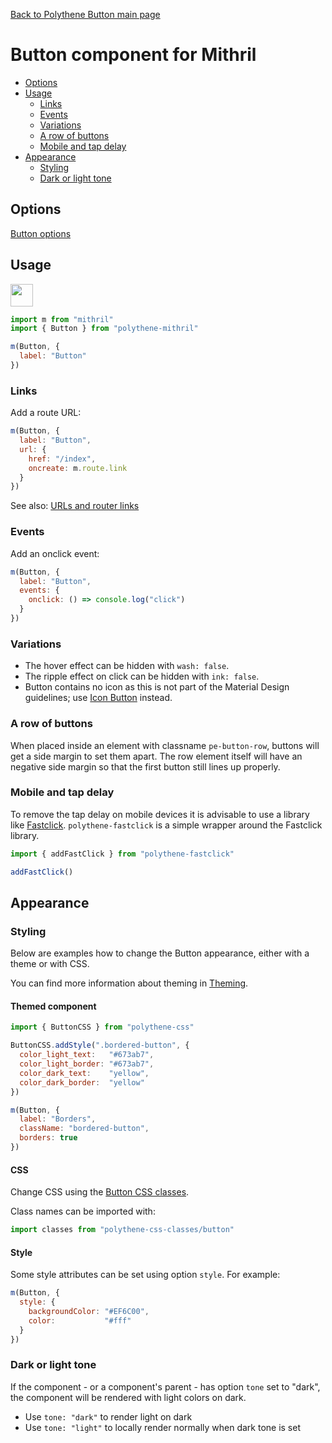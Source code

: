 [Back to Polythene Button main page](../button.md)

# Button component for Mithril

<!-- MarkdownTOC autolink="true" autoanchor="true" bracket="round" -->

- [Options](#options)
- [Usage](#usage)
  - [Links](#links)
  - [Events](#events)
  - [Variations](#variations)
  - [A row of buttons](#a-row-of-buttons)
  - [Mobile and tap delay](#mobile-and-tap-delay)
- [Appearance](#appearance)
  - [Styling](#styling)
  - [Dark or light tone](#dark-or-light-tone)

<!-- /MarkdownTOC -->

<a name="options"></a>
## Options

[Button options](../button.md)


<a name="usage"></a>
## Usage

<a href="https://jsfiddle.net/ArthurClemens/5d5xfoxs/" target="_blank"><img src="https://arthurclemens.github.io/assets/polythene/docs/try-out-green.gif" height="36" /></a>

~~~javascript
import m from "mithril"
import { Button } from "polythene-mithril"

m(Button, {
  label: "Button"
})
~~~

<a name="links"></a>
### Links

Add a route URL:

~~~javascript
m(Button, {
  label: "Button",
  url: {
    href: "/index",
    oncreate: m.route.link
  }
})
~~~

See also: [URLs and router links](../../handling-urls.md)


<a name="events"></a>
### Events

Add an onclick event:

~~~javascript
m(Button, {
  label: "Button",
  events: {
    onclick: () => console.log("click")
  }
})
~~~

<a name="variations"></a>
### Variations

* The hover effect can be hidden with `wash: false`.
* The ripple effect on click can be hidden with `ink: false`.
* Button contains no icon as this is not part of the Material Design guidelines; use [Icon Button](../icon-button.md) instead.

<a name="a-row-of-buttons"></a>
### A row of buttons

When placed inside an element with classname `pe-button-row`, buttons will get a side margin to set them apart. The row element itself will have an negative side margin so that the first button still lines up properly.

<a name="mobile-and-tap-delay"></a>
### Mobile and tap delay

To remove the tap delay on mobile devices it is advisable to use a library like [Fastclick](https://github.com/ftlabs/fastclick). `polythene-fastclick` is a simple wrapper around the Fastclick library.

~~~javascript
import { addFastClick } from "polythene-fastclick"

addFastClick()
~~~


<a name="appearance"></a>
## Appearance

<a name="styling"></a>
### Styling

Below are examples how to change the Button appearance, either with a theme or with CSS.

You can find more information about theming in [Theming](../../theming.md).

#### Themed component

~~~javascript
import { ButtonCSS } from "polythene-css"

ButtonCSS.addStyle(".bordered-button", {
  color_light_text:   "#673ab7",
  color_light_border: "#673ab7",
  color_dark_text:    "yellow",
  color_dark_border:  "yellow"
})

m(Button, {
  label: "Borders",
  className: "bordered-button",
  borders: true
})
~~~

#### CSS

Change CSS using the [Button CSS classes](../../../packages/polythene-css-classes/button.js).

Class names can be imported with:

~~~javascript
import classes from "polythene-css-classes/button"
~~~

#### Style

Some style attributes can be set using option `style`. For example:

~~~javascript
m(Button, {
  style: {
    backgroundColor: "#EF6C00",
    color:           "#fff"
  }
})
~~~

<a name="dark-or-light-tone"></a>
### Dark or light tone

If the component - or a component's parent - has option `tone` set to "dark", the component will be rendered with light colors on dark. 

* Use `tone: "dark"` to render light on dark
* Use `tone: "light"` to locally render normally when dark tone is set


